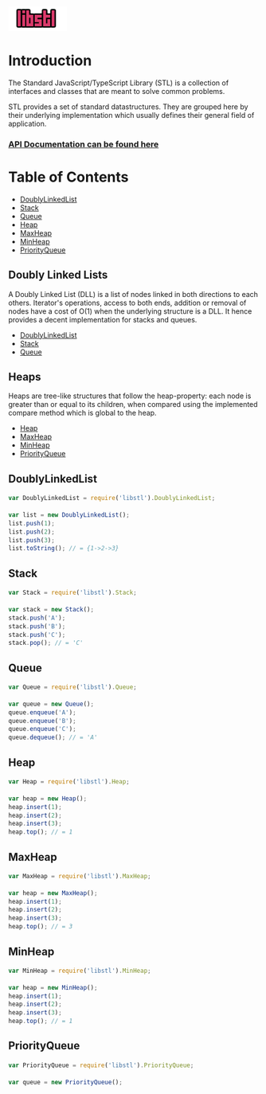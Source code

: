 ![libstl](libstl.png?raw=true "libstl")

# Introduction

The Standard JavaScript/TypeScript Library (STL) is a collection of interfaces and classes that are meant to solve common problems.

STL provides a set of standard datastructures. They are grouped here by their underlying implementation which usually defines their general field of application.

### [API Documentation can be found here](http://vovazolotoy.github.io/docs/)

# Table of Contents

* [DoublyLinkedList](#doublylinkedlist)
* [Stack](#stack)
* [Queue](#queue)
* [Heap](#heap)
* [MaxHeap](#maxheap)
* [MinHeap](#minheap)
* [PriorityQueue](#priorityqueue)

## Doubly Linked Lists

A Doubly Linked List (DLL) is a list of nodes linked in both directions to each others. Iterator's operations, access to both ends, addition or removal of nodes have a cost of O(1) when the underlying structure is a DLL. It hence provides a decent implementation for stacks and queues.

* [DoublyLinkedList](#doublylinkedlist)
* [Stack](#stack)
* [Queue](#queue)

## Heaps

Heaps are tree-like structures that follow the heap-property: each node is greater than or equal to its children, when compared using the implemented compare method which is global to the heap.

* [Heap](#Heap)
* [MaxHeap](#MaxHeap)
* [MinHeap](#MinHeap)
* [PriorityQueue](#PriorityQueue)

## DoublyLinkedList
```javascript
var DoublyLinkedList = require('libstl').DoublyLinkedList;

var list = new DoublyLinkedList();
list.push(1);
list.push(2);
list.push(3);
list.toString(); // = {1->2->3}
```

## Stack
```javascript
var Stack = require('libstl').Stack;

var stack = new Stack();
stack.push('A');
stack.push('B');
stack.push('C');
stack.pop(); // = 'C'
```

## Queue
```javascript
var Queue = require('libstl').Queue;

var queue = new Queue();
queue.enqueue('A');
queue.enqueue('B');
queue.enqueue('C');
queue.dequeue(); // = 'A'
```

## Heap
```javascript
var Heap = require('libstl').Heap;

var heap = new Heap();
heap.insert(1);
heap.insert(2);
heap.insert(3);
heap.top(); // = 1
```

## MaxHeap
```javascript
var MaxHeap = require('libstl').MaxHeap;

var heap = new MaxHeap();
heap.insert(1);
heap.insert(2);
heap.insert(3);
heap.top(); // = 3
```

## MinHeap
```javascript
var MinHeap = require('libstl').MinHeap;

var heap = new MinHeap();
heap.insert(1);
heap.insert(2);
heap.insert(3);
heap.top(); // = 1
```

## PriorityQueue
```javascript
var PriorityQueue = require('libstl').PriorityQueue;

var queue = new PriorityQueue();
```
